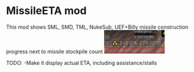 # MissileETA mod

This mod shows SML, SMD, TML, NukeSub, UEF+Billy missile construction progress next to missile stockpile count
![showcase](image.png)


TODO:
-Make it display actual ETA, including assistance/stalls
